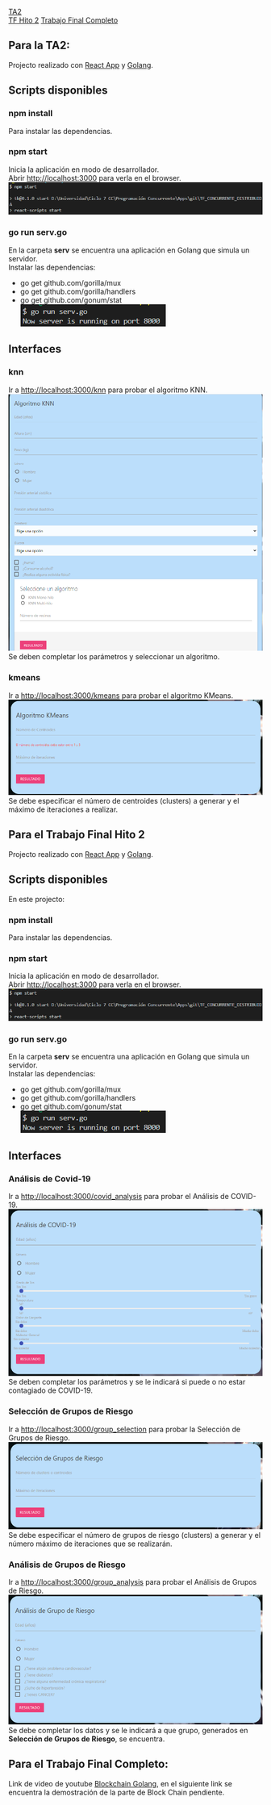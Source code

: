 [TA2](#ta2) <br/>
[TF Hito 2](#tfhito2)
[Trabajo Final Completo](#tfcompleto)

<a name="ta2"></a>
## Para la TA2:
Projecto realizado con [React App](https://github.com/facebook/create-react-app) y [Golang](https://golang.org/).
## Scripts disponibles

### npm install
Para instalar las dependencias.

### npm start
Inicia la aplicación en modo de desarrollador.<br />
Abrir [http://localhost:3000](http://localhost:3000) para verla en el browser.
![](https://github.com/KeilerX/TF_CONCURRENTE_DISTRIBUIDA/blob/master/imgs_test/npm_start.png)

### go run serv.go
En la carpeta **serv** se encuentra una aplicación en Golang que simula un servidor.<br />
Instalar las dependencias:
- go get github.com/gorilla/mux
- go get github.com/gorilla/handlers
- go get github.com/gonum/stat <br />
![](https://github.com/KeilerX/TF_CONCURRENTE_DISTRIBUIDA/blob/master/imgs_test/go_run_serv.png)

## Interfaces
### knn
Ir a [http://localhost:3000/knn](http://localhost:3000/knn) para probar el algoritmo KNN.<br />
![](https://github.com/KeilerX/TF_CONCURRENTE_DISTRIBUIDA/blob/master/imgs_test/knn.png)
Se deben completar los parámetros y seleccionar un algoritmo.

### kmeans
Ir a [http://localhost:3000/kmeans](http://localhost:3000/kmeans) para probar el algoritmo KMeans.<br />
![](https://github.com/KeilerX/TF_CONCURRENTE_DISTRIBUIDA/blob/master/imgs_test/kmeans.png)
Se debe especificar el número de centroides (clusters) a generar y el máximo de iteraciones a realizar.

<a name="tfhito2"></a>
## Para el Trabajo Final Hito 2
Projecto realizado con [React App](https://github.com/facebook/create-react-app) y [Golang](https://golang.org/).
## Scripts disponibles
En este projecto:

### npm install
Para instalar las dependencias.

### npm start
Inicia la aplicación en modo de desarrollador.<br />
Abrir [http://localhost:3000](http://localhost:3000) para verla en el browser.
![](https://github.com/KeilerX/TF_CONCURRENTE_DISTRIBUIDA/blob/master/imgs_test/npm_start.png)

### go run serv.go
En la carpeta **serv** se encuentra una aplicación en Golang que simula un servidor.<br />
Instalar las dependencias:
- go get github.com/gorilla/mux
- go get github.com/gorilla/handlers
- go get github.com/gonum/stat <br />
![](https://github.com/KeilerX/TF_CONCURRENTE_DISTRIBUIDA/blob/master/imgs_test/go_run_serv.png)

## Interfaces
### Análisis de Covid-19
Ir a [http://localhost:3000/covid_analysis](http://localhost:3000/covid_analysis) para probar el Análisis de COVID-19.<br />
![](https://github.com/KeilerX/TF_CONCURRENTE_DISTRIBUIDA/blob/master/imgs_test/covid_analysis.png)
Se deben completar los parámetros y se le indicará si puede o no estar contagiado de COVID-19.

### Selección de Grupos de Riesgo
Ir a [http://localhost:3000/group_selection](http://localhost:3000/group_selection) para probar la Selección de Grupos de Riesgo.<br />
![](https://github.com/KeilerX/TF_CONCURRENTE_DISTRIBUIDA/blob/master/imgs_test/group_selection.png)
Se debe especificar el número de grupos de riesgo (clusters) a generar y el número máximo de iteraciones que se realizarán.

### Análisis de Grupos de Riesgo
Ir a [http://localhost:3000/group_analysis](http://localhost:3000/group_analysis) para probar el Análisis de Grupos de Riesgo.<br />
![](https://github.com/KeilerX/TF_CONCURRENTE_DISTRIBUIDA/blob/master/imgs_test/group_analysis.png)
Se debe completar los datos y se le indicará a que grupo, generados en **Selección de Grupos de Riesgo**, se encuentra.

<a name="tfcompleto"></a>
## Para el Trabajo Final Completo:

Link de video de youtube [Blockchain Golang](), en el siguiente link se encuentra la demostración de la parte de Block Chain pendiente.
